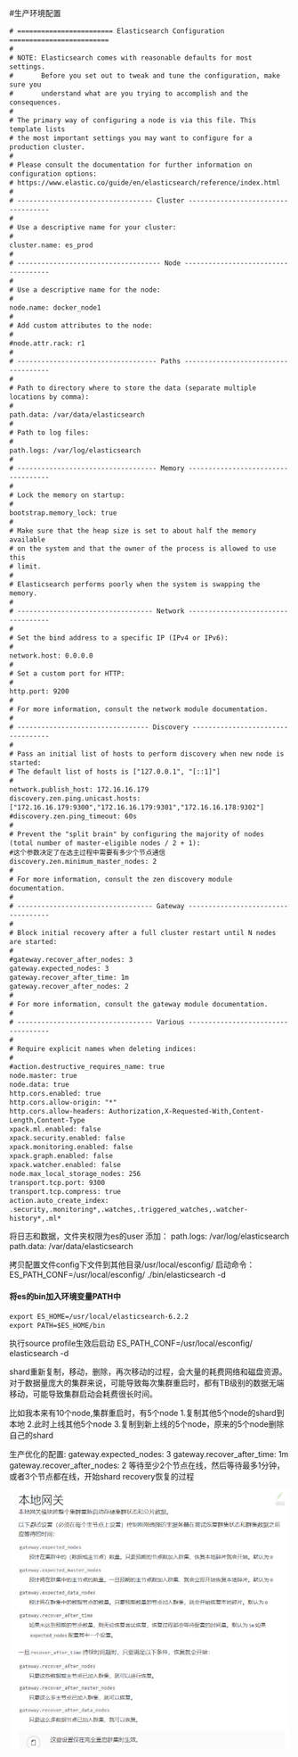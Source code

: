 #生产环境配置
```
# ======================== Elasticsearch Configuration =========================
#
# NOTE: Elasticsearch comes with reasonable defaults for most settings.
#       Before you set out to tweak and tune the configuration, make sure you
#       understand what are you trying to accomplish and the consequences.
#
# The primary way of configuring a node is via this file. This template lists
# the most important settings you may want to configure for a production cluster.
#
# Please consult the documentation for further information on configuration options:
# https://www.elastic.co/guide/en/elasticsearch/reference/index.html
#
# ---------------------------------- Cluster -----------------------------------
#
# Use a descriptive name for your cluster:
#
cluster.name: es_prod
#
# ------------------------------------ Node ------------------------------------
#
# Use a descriptive name for the node:
#
node.name: docker_node1
#
# Add custom attributes to the node:
#
#node.attr.rack: r1
#
# ----------------------------------- Paths ------------------------------------
#
# Path to directory where to store the data (separate multiple locations by comma):
#
path.data: /var/data/elasticsearch
#
# Path to log files:
#
path.logs: /var/log/elasticsearch
#
# ----------------------------------- Memory -----------------------------------
#
# Lock the memory on startup:
#
bootstrap.memory_lock: true
#
# Make sure that the heap size is set to about half the memory available
# on the system and that the owner of the process is allowed to use this
# limit.
#
# Elasticsearch performs poorly when the system is swapping the memory.
#
# ---------------------------------- Network -----------------------------------
#
# Set the bind address to a specific IP (IPv4 or IPv6):
#
network.host: 0.0.0.0
#
# Set a custom port for HTTP:
#
http.port: 9200
#
# For more information, consult the network module documentation.
#
# --------------------------------- Discovery ----------------------------------
#
# Pass an initial list of hosts to perform discovery when new node is started:
# The default list of hosts is ["127.0.0.1", "[::1]"]
#
network.publish_host: 172.16.16.179
discovery.zen.ping.unicast.hosts: ["172.16.16.179:9300","172.16.16.179:9301","172.16.16.178:9302"]
#discovery.zen.ping_timeout: 60s
#
# Prevent the "split brain" by configuring the majority of nodes (total number of master-eligible nodes / 2 + 1):
#这个参数决定了在选主过程中需要有多少个节点通信
discovery.zen.minimum_master_nodes: 2
#
# For more information, consult the zen discovery module documentation.
#
# ---------------------------------- Gateway -----------------------------------
#
# Block initial recovery after a full cluster restart until N nodes are started:
#
#gateway.recover_after_nodes: 3
gateway.expected_nodes: 3
gateway.recover_after_time: 1m
gateway.recover_after_nodes: 2
#
# For more information, consult the gateway module documentation.
#
# ---------------------------------- Various -----------------------------------
#
# Require explicit names when deleting indices:
#
#action.destructive_requires_name: true
node.master: true
node.data: true
http.cors.enabled: true
http.cors.allow-origin: "*"
http.cors.allow-headers: Authorization,X-Requested-With,Content-Length,Content-Type
xpack.ml.enabled: false
xpack.security.enabled: false
xpack.monitoring.enabled: false
xpack.graph.enabled: false
xpack.watcher.enabled: false
node.max_local_storage_nodes: 256
transport.tcp.port: 9300
transport.tcp.compress: true
action.auto_create_index: .security,.monitoring*,.watches,.triggered_watches,.watcher-history*,.ml*
```

将日志和数据，文件夹权限为es的user
添加：
path.logs: /var/log/elasticsearch
path.data: /var/data/elasticsearch

拷贝配置文件config下文件到其他目录/usr/local/esconfig/
启动命令：
ES_PATH_CONF=/usr/local/esconfig/ ./bin/elasticsearch -d


#### 将es的bin加入环境变量PATH中
```
export ES_HOME=/usr/local/elasticsearch-6.2.2
export PATH=$ES_HOME/bin
```

执行source profile生效后启动
ES_PATH_CONF=/usr/local/esconfig/  elasticsearch -d




shard重新复制，移动，删除，再次移动的过程，会大量的耗费网络和磁盘资源。对于数据量庞大的集群来说，可能导致每次集群重启时，都有TB级别的数据无端移动，可能导致集群启动会耗费很长时间。

比如我本来有10个node,集群重启时，有5个node
1.复制其他5个node的shard到本地
2.此时上线其他5个node
3.复制到新上线的5个node，原来的5个node删除自己的shard

生产优化的配置:
gateway.expected_nodes: 3
gateway.recover_after_time: 1m
gateway.recover_after_nodes: 2
等待至少2个节点在线，然后等待最多1分钟，或者3个节点都在线，开始shard recovery恢复的过程

![](/assets/30.png)



